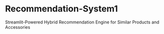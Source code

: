 # Recommendation-System1
Streamlit-Powered Hybrid Recommendation Engine for Similar Products and Accessories
